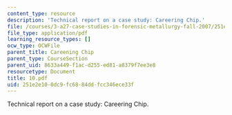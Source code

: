 ```yaml
---
content_type: resource
description: 'Technical report on a case study: Careering Chip.'
file: /courses/3-a27-case-studies-in-forensic-metallurgy-fall-2007/251e2e100dc9fc6884ddfcc346ece33f_10.pdf
file_type: application/pdf
learning_resource_types: []
ocw_type: OCWFile
parent_title: Careening Chip
parent_type: CourseSection
parent_uid: 8633a449-f1ac-d255-ed81-a8379f7ee3e8
resourcetype: Document
title: 10.pdf
uid: 251e2e10-0dc9-fc68-84dd-fcc346ece33f
---
```

Technical report on a case study: Careering Chip.

